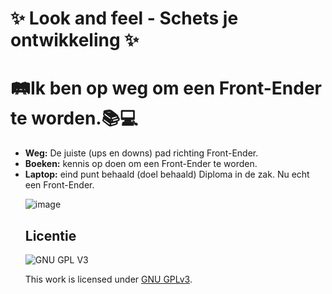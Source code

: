 
# ✨ Look and feel - Schets je ontwikkeling ✨

# 🛤️Ik ben op weg om een Front-Ender te worden.📚💻
<ul>
<li><strong>Weg:</strong> De juiste (ups en downs) pad richting Front-Ender.</li>
<li><strong>Boeken:</strong> kennis op doen om een Front-Ender te worden.</li> 
<li><strong>Laptop:</strong> eind punt behaald (doel behaald) Diploma in de zak. Nu echt een Front-Ender.</li>

![image](https://user-images.githubusercontent.com/112861261/206125099-7e41defe-f7c8-4099-80ab-7a5864019446.png)


## Licentie

![GNU GPL V3](https://www.gnu.org/graphics/gplv3-127x51.png)

This work is licensed under [GNU GPLv3](./LICENSE).
